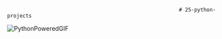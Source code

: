                                                             # 25-python-projects

![PythonPoweredGIF](https://user-images.githubusercontent.com/88297426/162548843-dbdcfa5f-d2d7-41bb-9eba-2a8f37c6d6b0.gif)
